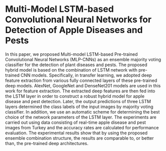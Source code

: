 # Multi-Model LSTM-based Convolutional Neural Networks for Detection of Apple Diseases and Pests
In this paper, we proposed Multi-model LSTM-based Pre-trained Convolutional Neural Networks (MLP-CNNs) as an ensemble majority voting classifier for the detection of plant diseases and pests. The proposed hybrid model is based on the combination of LSTM network with pre-trained CNN models. Specifically, in transfer learning, we adopted deep feature extraction from various fully connected layers of these pre-trained deep models. AlexNet, GoogleNet and DenseNet201 models are used in this work for feature extraction. The extracted deep features are then fed into the LSTM layer in order to construct a robust hybrid model for apple disease and pest detection. Later, the output predictions of three LSTM layers determined the class labels of the input images by majority voting classifier. In addition, we use an automatic scheme for determining the best choice of the network parameters of the LSTM layer. The experiments are carried out using data consisting of real-time apple disease and pest images from Turkey and the accuracy rates are calculated for performance evaluation. The experimental results show that by using the proposed ensemble combination structure, the results are comparable to, or better than, the pre-trained deep architectures. 
